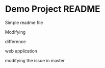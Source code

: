 # Demo Project README

Simple readme file

Modifying


difference

web application

modifying the issue in master
